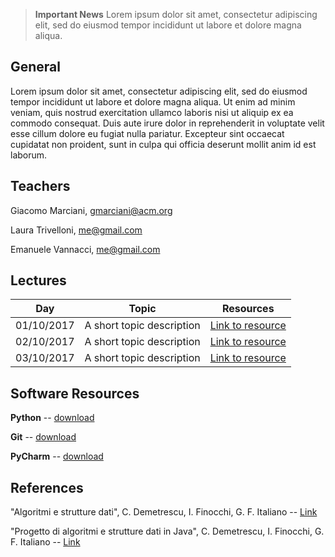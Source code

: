   > **Important News** Lorem ipsum dolor sit amet, consectetur adipiscing elit,
  sed do eiusmod tempor incididunt ut labore et dolore magna aliqua.


## General
Lorem ipsum dolor sit amet, consectetur adipiscing elit, sed do eiusmod tempor
incididunt ut labore et dolore magna aliqua. Ut enim ad minim veniam, quis
nostrud exercitation ullamco laboris nisi ut aliquip ex ea commodo consequat.
Duis aute irure dolor in reprehenderit in voluptate velit esse cillum dolore eu
fugiat nulla pariatur. Excepteur sint occaecat cupidatat non proident, sunt in
culpa qui officia deserunt mollit anim id est laborum.


## Teachers
Giacomo Marciani, [gmarciani@acm.org](mailto:gmarciani@acm.org)

Laura Trivelloni, [me@gmail.com](mailto:me@gmail.com)

Emanuele Vannacci, [me@gmail.com](mailto:me@gmail.com)


## Lectures
| Day        | Topic                     | Resources             |
|------------|---------------------------|-----------------------|
| 01/10/2017 | A short topic description | [Link to resource](#) |
| 02/10/2017 | A short topic description | [Link to resource](#) |
| 03/10/2017 | A short topic description | [Link to resource](#) |


## Software Resources
**Python** -- [download](https://www.python.org/)

**Git** -- [download](https://git-scm.com/)

**PyCharm** -- [download](https://www.jetbrains.com/pycharm/)


## References
"Algoritmi e strutture dati", C. Demetrescu, I. Finocchi, G. F. Italiano -- [Link](#)

"Progetto di algoritmi e strutture dati in Java", C. Demetrescu, I. Finocchi, G. F. Italiano -- [Link](#)

